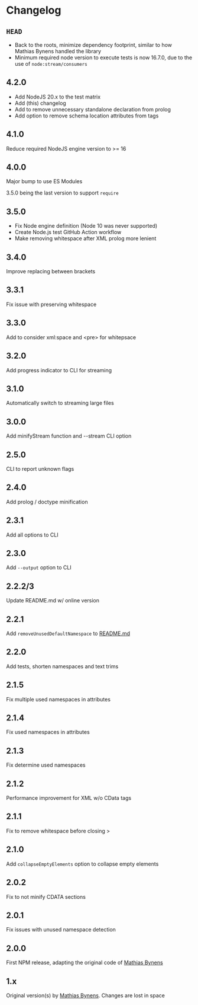 # Changelog

## `HEAD`

- Back to the roots, minimize dependency footprint, similar to how Mathias Bynens handled the library
- Minimum required node version to execute tests is now 16.7.0, due to the use of `node:stream/consumers`

## 4.2.0

- Add NodeJS 20.x to the test matrix
- Add (this) changelog
- Add to remove unnecessary standalone declaration from prolog
- Add option to remove schema location attributes from tags

## 4.1.0

Reduce required NodeJS engine version to >= 16

## 4.0.0

Major bump to use ES Modules

3.5.0 being the last version to support `require`

## 3.5.0

- Fix Node engine definition (Node 10 was never supported)
- Create Node.js test GitHub Action workflow
- Make removing whitespace after XML prolog more lenient

## 3.4.0

Improve replacing between brackets

## 3.3.1

Fix issue with preserving whitespace

## 3.3.0

Add to consider xml:space and &lt;pre> for whitepsace

## 3.2.0

Add progress indicator to CLI for streaming

## 3.1.0

Automatically switch to streaming large files

## 3.0.0

Add minifyStream function and --stream CLI option

## 2.5.0

CLI to report unknown flags

## 2.4.0

Add prolog / doctype minification

## 2.3.1

Add all options to CLI

## 2.3.0

Add `--output` option to CLI

## 2.2.2/3

Update README.md w/ online version

## 2.2.1

Add `removeUnusedDefaultNamespace` to [README.md](README.md)

## 2.2.0

Add tests, shorten namespaces and text trims

## 2.1.5

Fix multiple used namespaces in attributes

## 2.1.4

Fix used namespaces in attributes

## 2.1.3

Fix determine used namespaces

## 2.1.2

Performance improvement for XML w/o CData tags

## 2.1.1

Fix to remove whitespace before closing >

## 2.1.0

Add `collapseEmptyElements` option to collapse empty elements

## 2.0.2

Fix to not minify CDATA sections

## 2.0.1

Fix issues with unused namespace detection

## 2.0.0

First NPM release, adapting the original code of [Mathias Bynens](https://mathiasbynens.be/)

## 1.x

Original version(s) by [Mathias Bynens](https://mathiasbynens.be/). Changes are lost in space